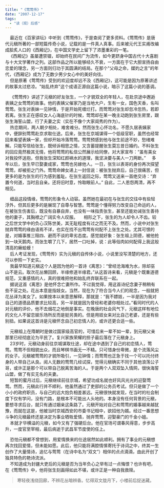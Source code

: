 ```yaml
---
title: "《莺莺传》"
date: "2007-12-17"
tags: 
  - "读（观）后感"
---
```


    最近在《百家讲坛》中听到《莺莺传》，于是查阅了更多资料。《莺莺传》是唐代元稹所著的一部短篇传奇小说，记载的是一件真人真事。后来被元代王实甫改编成脍炙人口的《西厢记》，在中国文学史上留下了浓墨重彩的一笔。  
   《西厢记》虽屡遭禁锢，却始终在民间广为流传，如今更跻身中国古代十大喜剧与十大文学著作之列。这部作品之所以能够经久不衰，一方面在于它大胆宣扬自由恋爱的理念，另一方面则归功于其圆满的结局。在那个"父母之命，媒妁之言"的年代，《西厢记》成为了无数少男少女心中的美好向往。  
    但是原著《莺莺传》受到的欢迎度却远不及《西厢记》，这可能是因为原著讲述的故事太过悲凉。"始乱终弃"这个成语正源自这篇小说，暗示了这篇小说的基调。

    《莺莺传》讲述了元稹的好友张生，一个才貌双全的年轻人，在赴京途中邂逅表姨之女莺莺的故事。他的表姨父催家乃是当地大户，生有一女，国色天香，名叫莺莺。张生对表妹一见钟情，于是开始死缠烂打。而莺莺对张生却忽冷忽热，若即若离。张生正在感叹女人心海底针的时候，莺莺却在某一晚主动跑到张生房里，跟张生海誓山盟，行了夫妻之实（实在不像个大家闺秀的作为）。  
    热恋期间，两人朝夕相处，难舍难分。然而张生心怀功名，不愿久居表姨家中，便辞别莺莺赴京求取仕途。后来，张生在京城谋得一个低级官职，虽然也经常回来看望表姨一家，但却开始冷落莺莺。莺莺预感到他与张生前途不妙，愁绪难解。只能写信给张生，既倾诉相思之情，又含蓄提醒张生莫忘昔日婚约。不料张生的回应竟然极其无情，他将莺莺的私信公然展示给同僚，对大家宣布：“虽有美女对我投怀送抱，但我张生深知红颜祸水的道理，我坚决要与美人一刀两断。”
    多年以后，张生早已娶妻成家，莺莺也另嫁他人。一日，张生以表哥的身份再次探望莺莺，却被拒之门外。莺莺命婢女递上一封信说：被张生抛弃后，自己很痛苦，但更多的是为张生的行为感到羞耻。在张生返回之际，莺莺又送来一首绝交诗：“弃置今何道，当时且自亲。还将旧时意，怜取眼前人。” 自此，二人恩怨两清，再不相见。

    细品这段情缘，莺莺的形象令人动容。虽然她在最初在与张生的交往中有些轻浮外，但其后更多的是展现了自尊与智慧。莺莺是个懂得努力改变自己命运的人，在被张生伤害后，既没有自暴自弃，也没有一味指责张生，甚至还能劝诫张生善待他的妻子，其胸襟之广阔实令人叹服。
    相形之下，张生的为人却令人不齿。较之后世文学中的负心汉陈世美，其无耻程度有过之而无不及。然而，小说中对张生抛弃莺莺的缘由语焉不详，也实在找不出莺莺有何配不上张生之处。尤其可恨的是，对婚事推三阻四、避而不谈的卑劣态度。感觉就好象：张生祖上阴德，被他抢到一块天鹅肉。而张生嚼了几下，居然一口吐掉，说：此等俗肉如何配得上我这般清高的癞蛤蟆！  
    后人考证发现，《莺莺传》实为元稹的自传体小说，小说里没写清楚的地方，还可以参照一下史实。  
    我最早知道元稹这个人是因为他的一首诗《离思》：“曾经沧海难为水，除却巫山不是云。取次花丛懒回顾，半缘修道半缘君。”从这首诗来看，元稹是个既重道德规范，又重感情的人，真的很难把他和始乱终弃联系在一起。  
    据说这首《离思》是他怀念亡妻所作。不过我觉得，用这首诗纪念妻子稍稍有些不妥之处。花丛本意是指妓女。当然，现在为了符合当今人们的观念，一般就把花丛译为美女了。如果按本以来意思解释，那就是：“我不嫖妓，一半是因为我对自己的道德品质要求比较高，另一半就是因为曾经和老婆你相处过。”看同时代的人对元稹的评价，他不去烟花之地倒是事实。在晚唐的社会风气下，元稹这样有地位的文化人不留恋娱乐场所反而是挺另类的。但是用妓女来对比自己老婆，还是有些别扭。如果说这首诗是元稹怀念自己初恋情人的，或许还更合适一些。

    元稹祖上在隋朝时是做过国家级高官的，可惜后来一辈不如一辈，到元稹父亲那里已经彻底沦为平民了。复兴家族荣耀的担子最后落在了元稹身上。  
    23岁时，元稹动身前往京城谋取仕途，却在途中遇到了自己的初恋情人，莺莺。莺莺不但相貌出众，而且琴棋书画无一不精。只可惜身份卑微，是个流落风尘的女子。元稹被莺莺的才貌所吸引，一见钟情；而莺莺也正急于找一个可以托付终身的人带自己从良。阅人无数的莺莺几经试探，觉得元稹确实不同于其他浪荡公子哥，或许正是那个可以带自己脱离苦海的人。于是两个人双双坠入情网，很快海誓山盟，做了有实无名的夫妻。  
    短暂的蜜月过后，元稹继续前往京城，希望功成名就也好风风光光的迎娶莺莺。然而，元稹此行并不顺利，他虽然通过了吏部的公务员考试。但只是做了一个小小的政府职员，与自己的远大抱负相差甚远。元稹很快就发现，在当时的社会制度下仅有学问，没有门路，是根本不可能出人头地的。本身没有任何背景的元稹，要想寻求后台，就只有通过姻亲这条路了。元稹开始对自己和莺莺的婚事越来越犹豫，而就在这是，他被当时京城西安的市委书记相中，欲招他为婿。经过一番思想斗争的元稹最终还是决定为事业牺牲爱情，抛弃莺莺，迎娶豪门的千金小姐。  
    本就才华横溢的元稹，如今又有了强硬后台。他在官场可谓春风得意，步步高升，一度官至宰相，最后病逝于武昌军节度使的任上。

    恐怕元稹都不曾想到，用爱情换来的仕途居然如此顺利。拥有了事业的元稹想再次找回爱情，但未能如愿。此后，他只能将满腔情愫寄托于诗词之中，终其一生创作了大量情诗，追忆与莺莺（在诗中名为“双文”）相伴的点点滴滴，由此开创了独具特色的艳诗流派。  
    不知道成为封疆大吏后的元稹是否为当年负心之举有过一点悔恨？也许有吧，在《莺莺传》中，他将张生刻画得如此不堪，或许正是一种自我救赎。

> 寒轻夜浅绕回廊，不辨花丛暗辨香。忆得双文胧月下，小楼前后捉迷藏。
